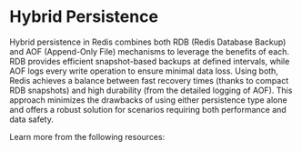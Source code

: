 # Hybrid Persistence

Hybrid persistence in Redis combines both RDB (Redis Database Backup) and AOF (Append-Only File) mechanisms to leverage the benefits of each. RDB provides efficient snapshot-based backups at defined intervals, while AOF logs every write operation to ensure minimal data loss. Using both, Redis achieves a balance between fast recovery times (thanks to compact RDB snapshots) and high durability (from the detailed logging of AOF). This approach minimizes the drawbacks of using either persistence type alone and offers a robust solution for scenarios requiring both performance and data safety.

Learn more from the following resources:

